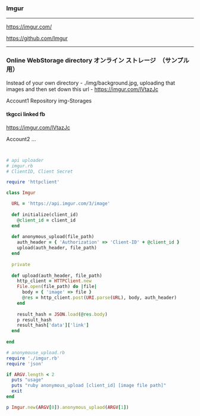 ### Imgur
---
https://imgur.com/

https://github.com/Imgur

---
### Online WebStorage directory オンライン ストレージ　（サンプル用）
Instead of your own directory - ./img/background.jpg, uploading that images and then set down this url - https://imgur.com/lVtazJc

Account1 Repository img-Storages
#### tkgcci linked fb
https://imgur.com/lVtazJc

Account2
...





```

```

```
```

```rb
# api uploader
# imgur.rb
# ClientID, Client Secret 

require 'httpclient'

class Imgur

  URL = 'https://api.imgur.com/3/image'
  
  def initialize(client_id)
    @client_id = client_id
  end
  
  def anonymous_upload(file_path)
    auth_header = { 'Authorization' => 'Client-ID' + @client_id }
    upload(auth_header, file_path)
  end
  
  private
  
  def upload(auth_header, file_path)
    http_client = HTTPClient.new
    File.open(file_path) do |file|
      body = { 'image' => file }
      @res = http_client.post(URI.parse(URL), body, auth_header)
    end
    
    result_hash = JSON.load(@res.body)
    p result_hash
    result_hash['data']['link']
  end
  
end

# anonymouse_upload.rb
require './imgur.rb'
require 'json'

if ARGV.length < 2
  puts "usage"
  puts "ruby anonymous_upload [client_id] [image file path]"
  exit
end

p Imgur.new(ARGV[0]).anonymous_uplaod(ARGV[1])



```
